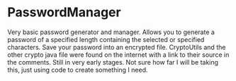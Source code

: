 # PasswordManager
Very basic password generator and manager.
Allows you to generate a password of a specified length containing the selected or specified characters.
Save your password into an encrypted file. CryptoUtils and the other crypto java file were found on the internet with a link
to their source in the comments.
Still in very early stages. Not sure how far I will be taking this, just using code to create something I need.
